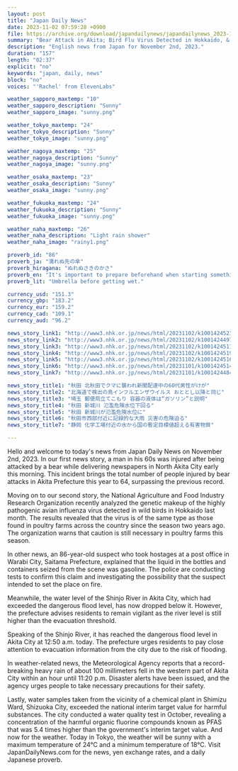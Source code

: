 ```yaml
---
layout: post
title: "Japan Daily News"
date: 2023-11-02 07:59:28 +0900
file: https://archive.org/download/japandailynews/japandailynews_2023-11-02.mp3
summary: "Bear Attack in Akita; Bird Flu Virus Detected in Hokkaido, & more…"
description: "English news from Japan for November 2nd, 2023."
duration: "157"
length: "02:37"
explicit: "no"
keywords: "japan, daily, news"
block: "no"
voices: "'Rachel' from ElevenLabs"

weather_sapporo_maxtemp: "10"
weather_sapporo_description: "Sunny"
weather_sapporo_image: "sunny.png"

weather_tokyo_maxtemp: "24"
weather_tokyo_description: "Sunny"
weather_tokyo_image: "sunny.png"

weather_nagoya_maxtemp: "25"
weather_nagoya_description: "Sunny"
weather_nagoya_image: "sunny.png"

weather_osaka_maxtemp: "23"
weather_osaka_description: "Sunny"
weather_osaka_image: "sunny.png"

weather_fukuoka_maxtemp: "24"
weather_fukuoka_description: "Sunny"
weather_fukuoka_image: "sunny.png"

weather_naha_maxtemp: "26"
weather_naha_description: "Light rain shower"
weather_naha_image: "rainy1.png"

proverb_id: "86"
proverb_ja: "濡れぬ先の傘"
proverb_hiragana: "ぬれぬさきのかさ"
proverb_en: "It's important to prepare beforehand when starting something."
proverb_lit: "Umbrella before getting wet."

currency_usd: "151.3"
currency_gbp: "183.2"
currency_eur: "159.2"
currency_cad: "109.1"
currency_aud: "96.2"

news_story_link1: "http://www3.nhk.or.jp/news/html/20231102/k10014245231000.html"
news_story_link2: "http://www3.nhk.or.jp/news/html/20231102/k10014244971000.html"
news_story_link3: "http://www3.nhk.or.jp/news/html/20231102/k10014245111000.html"
news_story_link4: "http://www3.nhk.or.jp/news/html/20231102/k10014245191000.html"
news_story_link5: "http://www3.nhk.or.jp/news/html/20231102/k10014245161000.html"
news_story_link6: "http://www3.nhk.or.jp/news/html/20231101/k10014245141000.html"
news_story_link7: "http://www3.nhk.or.jp/news/html/20231101/k10014244841000.html"

news_story_title1: "秋田 北秋田でクマに襲われ新聞配達中の60代男性がけが"
news_story_title2: "北海道で検出の鳥インフルエンザウイルス おととし以降と同じ"
news_story_title3: "埼玉 郵便局立てこもり 容器の液体は“ガソリン”と説明"
news_story_title4: "秋田 新城川 氾濫危険水位下回る"
news_story_title5: "秋田 新城川が氾濫危険水位に"
news_story_title6: "秋田市西部付近に記録的な大雨 災害の危険迫る"
news_story_title7: "静岡 化学工場付近の水から国の暫定目標値超える有害物質"

---
```


Hello and welcome to today's news from Japan Daily News on November 2nd, 2023. In our first news story, a man in his 60s was injured after being attacked by a bear while delivering newspapers in North Akita City early this morning. This incident brings the total number of people injured by bear attacks in Akita Prefecture this year to 64, surpassing the previous record.

Moving on to our second story, the National Agriculture and Food Industry Research Organization recently analyzed the genetic makeup of the highly pathogenic avian influenza virus detected in wild birds in Hokkaido last month. The results revealed that the virus is of the same type as those found in poultry farms across the country since the season two years ago. The organization warns that caution is still necessary in poultry farms this season.

In other news, an 86-year-old suspect who took hostages at a post office in Warabi City, Saitama Prefecture, explained that the liquid in the bottles and containers seized from the scene was gasoline. The police are conducting tests to confirm this claim and investigating the possibility that the suspect intended to set the place on fire.

Meanwhile, the water level of the Shinjo River in Akita City, which had exceeded the dangerous flood level, has now dropped below it. However, the prefecture advises residents to remain vigilant as the river level is still higher than the evacuation threshold.

Speaking of the Shinjo River, it has reached the dangerous flood level in Akita City at 12:50 a.m. today. The prefecture urges residents to pay close attention to evacuation information from the city due to the risk of flooding.

In weather-related news, the Meteorological Agency reports that a record-breaking heavy rain of about 100 millimeters fell in the western part of Akita City within an hour until 11:20 p.m. Disaster alerts have been issued, and the agency urges people to take necessary precautions for their safety.

Lastly, water samples taken from the vicinity of a chemical plant in Shimizu Ward, Shizuoka City, exceeded the national interim target value for harmful substances. The city conducted a water quality test in October, revealing a concentration of the harmful organic fluorine compounds known as PFAS that was 5.4 times higher than the government's interim target value. And now for the weather. Today in Tokyo, the weather will be sunny with a maximum temperature of 24°C and a minimum temperature of 18°C.  Visit JapanDailyNews.com for the news, yen exchange rates, and a daily Japanese proverb.
